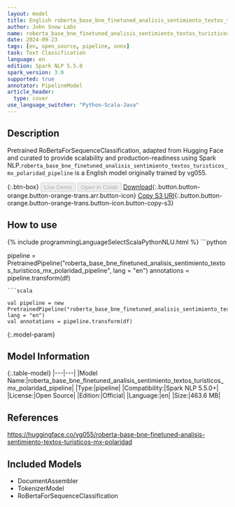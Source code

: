 ```yaml
---
layout: model
title: English roberta_base_bne_finetuned_analisis_sentimiento_textos_turisticos_mx_polaridad_pipeline pipeline RoBertaForSequenceClassification from vg055
author: John Snow Labs
name: roberta_base_bne_finetuned_analisis_sentimiento_textos_turisticos_mx_polaridad_pipeline
date: 2024-09-23
tags: [en, open_source, pipeline, onnx]
task: Text Classification
language: en
edition: Spark NLP 5.5.0
spark_version: 3.0
supported: true
annotator: PipelineModel
article_header:
  type: cover
use_language_switcher: "Python-Scala-Java"
---
```


## Description

Pretrained RoBertaForSequenceClassification, adapted from Hugging Face and curated to provide scalability and production-readiness using Spark NLP.`roberta_base_bne_finetuned_analisis_sentimiento_textos_turisticos_mx_polaridad_pipeline` is a English model originally trained by vg055.

{:.btn-box}
<button class="button button-orange" disabled>Live Demo</button>
<button class="button button-orange" disabled>Open in Colab</button>
[Download](https://s3.amazonaws.com/auxdata.johnsnowlabs.com/public/models/roberta_base_bne_finetuned_analisis_sentimiento_textos_turisticos_mx_polaridad_pipeline_en_5.5.0_3.0_1727135425452.zip){:.button.button-orange.button-orange-trans.arr.button-icon}
[Copy S3 URI](s3://auxdata.johnsnowlabs.com/public/models/roberta_base_bne_finetuned_analisis_sentimiento_textos_turisticos_mx_polaridad_pipeline_en_5.5.0_3.0_1727135425452.zip){:.button.button-orange.button-orange-trans.button-icon.button-copy-s3}

## How to use



<div class="tabs-box" markdown="1">
{% include programmingLanguageSelectScalaPythonNLU.html %}
```python

pipeline = PretrainedPipeline("roberta_base_bne_finetuned_analisis_sentimiento_textos_turisticos_mx_polaridad_pipeline", lang = "en")
annotations =  pipeline.transform(df)   

```
```scala

val pipeline = new PretrainedPipeline("roberta_base_bne_finetuned_analisis_sentimiento_textos_turisticos_mx_polaridad_pipeline", lang = "en")
val annotations = pipeline.transform(df)

```
</div>

{:.model-param}
## Model Information

{:.table-model}
|---|---|
|Model Name:|roberta_base_bne_finetuned_analisis_sentimiento_textos_turisticos_mx_polaridad_pipeline|
|Type:|pipeline|
|Compatibility:|Spark NLP 5.5.0+|
|License:|Open Source|
|Edition:|Official|
|Language:|en|
|Size:|463.6 MB|

## References

https://huggingface.co/vg055/roberta-base-bne-finetuned-analisis-sentimiento-textos-turisticos-mx-polaridad

## Included Models

- DocumentAssembler
- TokenizerModel
- RoBertaForSequenceClassification